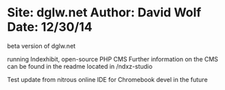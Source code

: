 Site: dglw.net
Author: David Wolf
Date: 12/30/14
====

beta version of dglw.net

running Indexhibit, open-source PHP CMS
Further information on the CMS can be found in the readme located in /ndxz-studio

Test update from nitrous online IDE for Chromebook devel in the future 